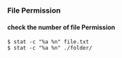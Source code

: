 ### File Permission

#### check the number of file Permission

```
$ stat -c "%a %n" file.txt
$ stat -c "%a %n" ./folder/
```